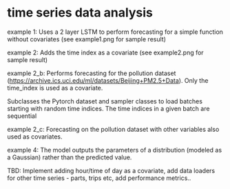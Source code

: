 # time series data analysis

example 1: Uses a 2 layer LSTM to perform forecasting for a simple function without covariates (see example1.png for sample result)

example 2: Adds the time index as a covariate (see example2.png for sample result)

example 2_b: Performs forecasting for the pollution dataset (https://archive.ics.uci.edu/ml/datasets/Beijing+PM2.5+Data). Only the time_index 
is used as a covariate.

Subclasses the Pytorch dataset and sampler classes to load batches starting with random time indices. The time indices in a 
given batch are sequential 

example 2_c: Forecasting on the pollution dataset with other variables also used as covariates.

example 4: The model outputs the parameters of a distribution (modeled as a Gaussian) rather than the predicted value. 

TBD: Implement adding hour/time of day as a covariate, add data loaders for other time series - parts, trips etc, add performance 
metrics..
